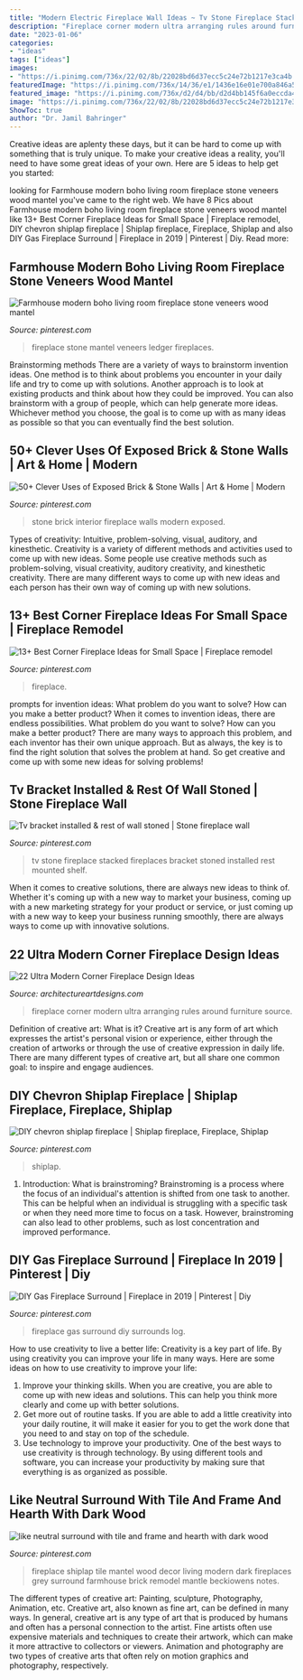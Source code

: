 ```yaml
---
title: "Modern Electric Fireplace Wall Ideas ~ Tv Stone Fireplace Stacked Fireplaces Bracket Stoned Installed Rest Mounted Shelf"
description: "Fireplace corner modern ultra arranging rules around furniture source"
date: "2023-01-06"
categories:
- "ideas"
tags: ["ideas"]
images:
- "https://i.pinimg.com/736x/22/02/8b/22028bd6d37ecc5c24e72b1217e3ca4b.jpg"
featuredImage: "https://i.pinimg.com/736x/14/36/e1/1436e16e01e700a846a52d987a60ed5a.jpg"
featured_image: "https://i.pinimg.com/736x/d2/d4/bb/d2d4bb145f6a0eccda4ebeafc54d7491.jpg"
image: "https://i.pinimg.com/736x/22/02/8b/22028bd6d37ecc5c24e72b1217e3ca4b.jpg"
ShowToc: true
author: "Dr. Jamil Bahringer"
---
```



Creative ideas are aplenty these days, but it can be hard to come up with something that is truly unique. To make your creative ideas a reality, you'll need to have some great ideas of your own. Here are 5 ideas to help get you started: 

	

		
looking for Farmhouse modern boho living room fireplace stone veneers wood mantel you've came to the right web. We have 8 Pics about Farmhouse modern boho living room fireplace stone veneers wood mantel like 13+ Best Corner Fireplace Ideas for Small Space | Fireplace remodel, DIY chevron shiplap fireplace | Shiplap fireplace, Fireplace, Shiplap and also DIY Gas Fireplace Surround | Fireplace in 2019 | Pinterest | Diy. Read more:
		
    
## Farmhouse Modern Boho Living Room Fireplace Stone Veneers Wood Mantel

<img loading=lazy src="https://i.pinimg.com/736x/34/8d/8c/348d8cfde3fa99f1e93c955414465b6f.jpg" onerror="this.onerror=null;this.src='https://tse4.mm.bing.net/th?id=OIP.Vnns5NVP4uYaZpQmIH5GrAHaLH&amp;pid=15.1';" alt="Farmhouse modern boho living room fireplace stone veneers wood mantel">

_Source: pinterest.com_

>fireplace stone mantel veneers ledger fireplaces. 

	

Brainstorming methods
There are a variety of ways to brainstorm invention ideas. One method is to think about problems you encounter in your daily life and try to come up with solutions. Another approach is to look at existing products and think about how they could be improved. You can also brainstorm with a group of people, which can help generate more ideas. Whichever method you choose, the goal is to come up with as many ideas as possible so that you can eventually find the best solution.

    
## 50+ Clever Uses Of Exposed Brick &amp; Stone Walls | Art &amp; Home | Modern

<img loading=lazy src="https://i.pinimg.com/736x/0c/4b/a3/0c4ba3e330785507181fc8d73bd0356d.jpg" onerror="this.onerror=null;this.src='https://tse4.mm.bing.net/th?id=OIP.ubiVhGPO_2NPazspnYoQLwHaLE&amp;pid=15.1';" alt="50+ Clever Uses of Exposed Brick &amp; Stone Walls | Art &amp; Home | Modern">

_Source: pinterest.com_

>stone brick interior fireplace walls modern exposed. 

	

Types of creativity: Intuitive, problem-solving, visual, auditory, and kinesthetic.
Creativity is a variety of different methods and activities used to come up with new ideas. Some people use creative methods such as problem-solving, visual creativity, auditory creativity, and kinesthetic creativity. There are many different ways to come up with new ideas and each person has their own way of coming up with new solutions.

    
## 13+ Best Corner Fireplace Ideas For Small Space | Fireplace Remodel

<img loading=lazy src="https://i.pinimg.com/736x/f0/e5/23/f0e5233ca9963dabbf9c7d8f548418c9.jpg" onerror="this.onerror=null;this.src='https://tse3.mm.bing.net/th?id=OIP.SbwzhPBKUKr-0FoVfq6IMwHaJ3&amp;pid=15.1';" alt="13+ Best Corner Fireplace Ideas for Small Space | Fireplace remodel">

_Source: pinterest.com_

>fireplace. 

	

prompts for invention ideas: What problem do you want to solve? How can you make a better product?
When it comes to invention ideas, there are endless possibilities. What problem do you want to solve? How can you make a better product? There are many ways to approach this problem, and each inventor has their own unique approach. But as always, the key is to find the right solution that solves the problem at hand. So get creative and come up with some new ideas for solving problems!

    
## Tv Bracket Installed &amp; Rest Of Wall Stoned | Stone Fireplace Wall

<img loading=lazy src="https://i.pinimg.com/736x/d2/d4/bb/d2d4bb145f6a0eccda4ebeafc54d7491.jpg" onerror="this.onerror=null;this.src='https://tse2.mm.bing.net/th?id=OIP.jfDdrorxNE6qtsH9M8WsYgHaJ3&amp;pid=15.1';" alt="Tv bracket installed &amp; rest of wall stoned | Stone fireplace wall">

_Source: pinterest.com_

>tv stone fireplace stacked fireplaces bracket stoned installed rest mounted shelf. 

	

When it comes to creative solutions, there are always new ideas to think of. Whether it's coming up with a new way to market your business, coming up with a new marketing strategy for your product or service, or just coming up with a new way to keep your business running smoothly, there are always ways to come up with innovative solutions.

    
## 22 Ultra Modern Corner Fireplace Design Ideas

<img loading=lazy src="http://www.architectureartdesigns.com/wp-content/uploads/2013/10/1110-630x435.jpg" onerror="this.onerror=null;this.src='https://tse2.mm.bing.net/th?id=OIP.ShYpdEoz7iMYx9KlbLks1QHaFH&amp;pid=15.1';" alt="22 Ultra Modern Corner Fireplace Design Ideas">

_Source: architectureartdesigns.com_

>fireplace corner modern ultra arranging rules around furniture source. 

	

Definition of creative art: What is it?
Creative art is any form of art which expresses the artist's personal vision or experience, either through the creation of artworks or through the use of creative expression in daily life. There are many different types of creative art, but all share one common goal: to inspire and engage audiences.

    
## DIY Chevron Shiplap Fireplace | Shiplap Fireplace, Fireplace, Shiplap

<img loading=lazy src="https://i.pinimg.com/736x/22/02/8b/22028bd6d37ecc5c24e72b1217e3ca4b.jpg" onerror="this.onerror=null;this.src='https://tse4.mm.bing.net/th?id=OIP.g0nPH5p_yQky0HePQQuYtAHaJ3&amp;pid=15.1';" alt="DIY chevron shiplap fireplace | Shiplap fireplace, Fireplace, Shiplap">

_Source: pinterest.com_

>shiplap. 

	

1. Introduction: What is brainstroming?
Brainstroming is a process where the focus of an individual's attention is shifted from one task to another. This can be helpful when an individual is struggling with a specific task or when they need more time to focus on a task. However, brainstroming can also lead to other problems, such as lost concentration and improved performance.

    
## DIY Gas Fireplace Surround | Fireplace In 2019 | Pinterest | Diy

<img loading=lazy src="https://i.pinimg.com/736x/d5/17/d8/d517d8b2ad77ae16020a7d3a2d7a8745--fireplace-surround-ideas-diy-gas-log-fireplace-ideas.jpg?b=t" onerror="this.onerror=null;this.src='https://tse3.mm.bing.net/th?id=OIP.v3DEE8KtlLs9hFrZ_pSIVgHaLI&amp;pid=15.1';" alt="DIY Gas Fireplace Surround | Fireplace in 2019 | Pinterest | Diy">

_Source: pinterest.com_

>fireplace gas surround diy surrounds log. 

	

How to use creativity to live a better life:
Creativity is a key part of life. By using creativity you can improve your life in many ways. Here are some ideas on how to use creativity to improve your life: 
1. Improve your thinking skills. When you are creative, you are able to come up with new ideas and solutions. This can help you think more clearly and come up with better solutions. 
2. Get more out of routine tasks. If you are able to add a little creativity into your daily routine, it will make it easier for you to get the work done that you need to and stay on top of the schedule. 
3. Use technology to improve your productivity. One of the best ways to use creativity is through technology. By using different tools and software, you can increase your productivity by making sure that everything is as organized as possible. 

    
## Like Neutral Surround With Tile And Frame And Hearth With Dark Wood

<img loading=lazy src="https://i.pinimg.com/736x/14/36/e1/1436e16e01e700a846a52d987a60ed5a.jpg" onerror="this.onerror=null;this.src='https://tse4.mm.bing.net/th?id=OIP.daCQvV0_JZxtyyQ-ibBaXQHaLH&amp;pid=15.1';" alt="like neutral surround with tile and frame and hearth with dark wood">

_Source: pinterest.com_

>fireplace shiplap tile mantel wood decor living modern dark fireplaces grey surround farmhouse brick remodel mantle beckiowens notes. 

	

The different types of creative art: Painting, sculpture, Photography, Animation, etc.
Creative art, also known as fine art, can be defined in many ways. In general, creative art is any type of art that is produced by humans and often has a personal connection to the artist. Fine artists often use expensive materials and techniques to create their artwork, which can make it more attractive to collectors or viewers. Animation and photography are two types of creative arts that often rely on motion graphics and photography, respectively.

